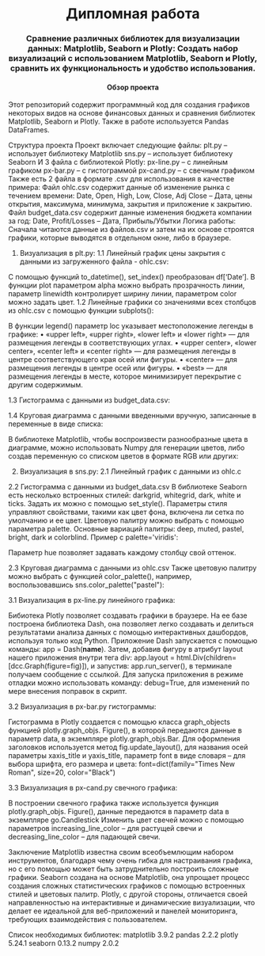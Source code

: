 <h1 align="center">Дипломная работа</h1>
<h3 align="center">Сравнение различных библиотек для визуализации данных: Matplotlib, Seaborn и Plotly: Создать набор визуализаций с использованием Matplotlib, Seaborn и Plotly, сравнить их функциональность и удобство использования.</h3>
<h4 align="center">Обзор проекта</h4>
Этот репозиторий содержит программный код для создания графиков некоторых видов на основе финансовых данных и сравнения библиотек Matplotlib, Seaborn и Plotly. Также в работе используется Pandas DataFrames.

Структура проекта
Проект включает следующие файлы:
plt.py – использует библиотеку Matplotlib
sns.py – использует библиотеку Seaborn
И 3 файла с библиотекой Plotly:
px-line.py – с линейным графиком
px-bar.py – с гистограммой
px-cand.py – с свечным графиком
Также есть 2 файла в формате .csv для использования в качестве примера:
Файл ohlc.csv содержит данные об изменение рынка с течением времени:
Date, Open, High, Low, Close, Adj Close – Дата, цены открытия, максимума, минимума, закрытия и приложение к закрытию.
Файл budget_data.csv содержит данные изменения бюджета компании за год:
Date, Profit/Losses – Дата, Прибыль/Убытки
Логика работы:
Сначала читаются данные из файлов.csv и затем на их основе строятся графики, которые выводятся в отдельном окне, либо в браузере.
1.	Визуализация в plt.py:
1.1	Линейный график цены закрытия с данными из загруженного файла - ohlc.csv:
 
С помощью функций to_datetime(), set_index() преобразован df[‘Date’]. В функции plot параметром alpha можно выбрать прозрачность линии, параметр linewidth контролирует ширину линии, параметром color можно задать цвет.
1.2	Линейные графики со значениями всех столбцов из ohlc.csv с помощью функции subplots():
 
В функции legend() параметр loc указывает местоположение легенды в графике:
•	«upper left», «upper right», «lower left» и «lower right» — для размещения легенды в соответствующих углах.
•	«upper center», «lower center», «center left» и «center right» — для размещения легенды в центре соответствующего края осей или фигуры.
•	«center» — для размещения легенды в центре осей или фигуры.
•	«best» — для размещения легенды в месте, которое минимизирует перекрытие с другим содержимым.

1.3	Гистограмма с данными из budget_data.csv:
 
1.4 Круговая диаграмма с данными введенными вручную, записанные в переменные в виде списка:
 
В библиотеке Matplotlib, чтобы воспроизвести разнообразные цвета в диаграмме, можно использовать Numpy для генерации цветов, либо создав переменную со списком цветов в формате RGB или других:
 

2.	Визуализация в sns.py:
2.1	Линейный график с данными из ohlc.c
 

2.2	Гистограмма с данными из budget_data.csv
В библиотеке Seaborn есть несколько встроенных стилей: darkgrid, whitegrid, dark, white и ticks. Задать их можно с помощью set_style(). Параметры стиля управляют свойствами, такими как цвет фона, включена ли сетка по умолчанию и ее цвет.
Цветовую палитру можно выбрать с помощью параметра palette. Основные вариаций палитры: deep, muted, pastel, bright, dark и colorblind. Пример с palette='viridis':
 
Параметр hue позволяет задавать каждому столбцу свой оттенок.

2.3	Круговая диаграмма с данными из ohlc.csv
Также цветовую палитру можно выбрать с функцией color_palette(), например, воспользовавшись sns.color_palette("pastel"):
 

3.1	Визуализация в px-line.py линейного графика:
 
Бибиотека Plotly позволяет создавать графики в браузере. На ее базе построена библиотека Dash, она позволяет легко создавать и делиться результатами анализа данных с помощью интерактивных дашбордов, используя только код Python. Приложение Dash запускается с помощью команды: app = Dash(__name__).
Затем, добавив фигуру в атрибут layout нашего приложения внутри тега div:
app.layout = html.Div(children=[dcc.Graph(figure=fig)]),
и запустив: app.run_server(), в терминале получаем сообщение с ссылкой.
Для запуска приложения в режиме отладки можно использовать команду: debug=True, для изменений по мере внесения поправок в скрипт.

3.2	Визуализация в px-bar.py гистограммы:
 
Гистограмма в Plotly создается с помощью класса graph_objects функцией plotly.graph_objs. Figure(), в которой передаются данные в параметр data, в экземпляре plotly.graph_objs.Bar.
Для оформления заголовков используется метод fig.update_layout(), для названия осей параметры xaxis_title и yaxis_title, параметр font в виде словаря – для выбора шрифта, его размера и цвета: 
font=dict(family="Times New Roman", size=20, color="Black")

3.3	Визуализация в px-cand.py свечного графика:
 
В построении свечного графика также используется функция plotly.graph_objs. Figure(), данные передаются в параметр data в экземпляре go.Candlestick
Изменить цвет свечей можно с помощью параметров increasing_line_color – для растущей свечи и decreasing_line_color – для падающей свечи.

Заключение
Matplotlib известна своим всеобъемлющим набором инструментов, благодаря чему очень гибка для настраивания графика, но с его помощью может быть затруднительно построить сложные графики.
Seaborn создана на основе Matplotlib, она упрощает процесс создания сложных статистических графиков с помощью встроенных стилей и цветовых палитр. 
Plotly, с другой стороны, отличается своей направленностью на интерактивные и динамические визуализации, что делает ее идеальной для веб-приложений и панелей мониторинга, требующих взаимодействия с пользователем. 

Список необходимых библиотек:
matplotlib 3.9.2
pandas 2.2.2
plotly 5.24.1
seaborn 0.13.2
numpy 2.0.2



